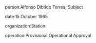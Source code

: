 person:Alfonso Dibtido Torres, Subject

date:15 October 1965

organization:Station

operation:Provisional Operational Approval

